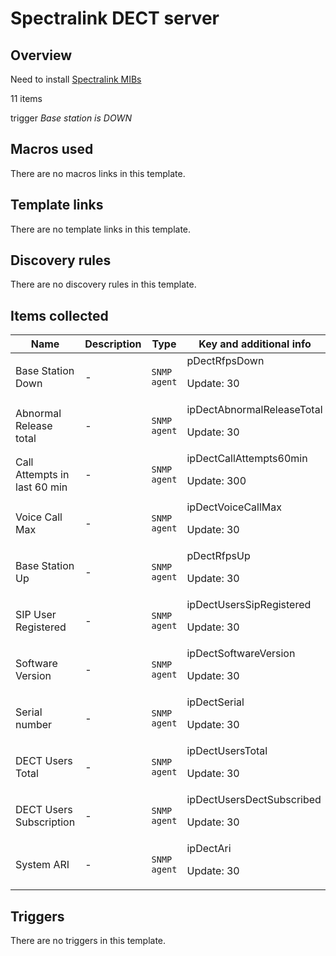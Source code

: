 # Spectralink DECT server

## Overview

Need to install [Spectralink MIBs](http://support.spectralink.com/resources/spectralink-ip-dect-mib-files "Spectralink MIBs")


11 items


trigger *Base station is DOWN*



## Macros used

There are no macros links in this template.

## Template links

There are no template links in this template.

## Discovery rules

There are no discovery rules in this template.

## Items collected

|Name|Description|Type|Key and additional info|
|----|-----------|----|----|
|Base Station Down|<p>-</p>|`SNMP agent`|pDectRfpsDown<p>Update: 30</p>|
|Abnormal Release total|<p>-</p>|`SNMP agent`|ipDectAbnormalReleaseTotal<p>Update: 30</p>|
|Call Attempts in last 60 min|<p>-</p>|`SNMP agent`|ipDectCallAttempts60min<p>Update: 300</p>|
|Voice Call Max|<p>-</p>|`SNMP agent`|ipDectVoiceCallMax<p>Update: 30</p>|
|Base Station Up|<p>-</p>|`SNMP agent`|pDectRfpsUp<p>Update: 30</p>|
|SIP User Registered|<p>-</p>|`SNMP agent`|ipDectUsersSipRegistered<p>Update: 30</p>|
|Software Version|<p>-</p>|`SNMP agent`|ipDectSoftwareVersion<p>Update: 30</p>|
|Serial number|<p>-</p>|`SNMP agent`|ipDectSerial<p>Update: 30</p>|
|DECT Users Total|<p>-</p>|`SNMP agent`|ipDectUsersTotal<p>Update: 30</p>|
|DECT Users Subscription|<p>-</p>|`SNMP agent`|ipDectUsersDectSubscribed<p>Update: 30</p>|
|System ARI|<p>-</p>|`SNMP agent`|ipDectAri<p>Update: 30</p>|
## Triggers

There are no triggers in this template.

